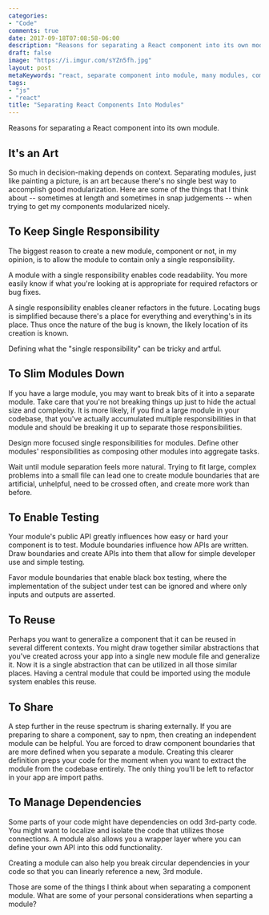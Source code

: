 ```yaml
---
categories:
- "Code"
comments: true
date: 2017-09-18T07:08:58-06:00
description: "Reasons for separating a React component into its own module."
draft: false
image: "https://i.imgur.com/sYZn5fh.jpg"
layout: post
metaKeywords: "react, separate component into module, many modules, component per file"
tags:
- "js"
- "react"
title: "Separating React Components Into Modules"
---
```


Reasons for separating a React component into its own module.

<!--more-->

## It's an Art

So much in decision-making depends on context.  Separating modules, just like painting a picture, is an art because there's no single best way to accomplish good modularization.  Here are some of the things that I think about -- sometimes at length and sometimes in snap judgements -- when trying to get my components modularized nicely.

## To Keep Single Responsibility

The biggest reason to create a new module, component or not, in my opinion, is to allow the module to contain only a single responsibility.  

A module with a single responsibility enables code readability. You more easily know if what you're looking at is appropriate for required refactors or bug fixes.

A single responsibility enables cleaner refactors in the future.  Locating bugs is simplified because there's a place for everything and everything's in its place.  Thus once the nature of the bug is known, the likely location of its creation is known.

Defining what the "single responsibility" can be tricky and artful.

## To Slim Modules Down

If you have a large module, you may want to break bits of it into a separate module.  Take care that you're not breaking things up just to hide the actual size and complexity. It is more likely, if you find a large module in your codebase, that you've actually accumulated multiple responsibilities in that module and should be breaking it up to separate those responsibilities.

Design more focused single responsibilities for modules.  Define other modules' responsibilities as composing other modules into aggregate tasks.

Wait until module separation feels more natural. Trying to fit large, complex problems into a small file can lead one to create module boundaries that are artificial, unhelpful, need to be crossed often, and create more work than before.

## To Enable Testing

Your module's public API greatly influences how easy or hard your component is to test.  Module boundaries influence how APIs are written.  Draw boundaries and create APIs into them that allow for simple developer use and simple testing.

Favor module boundaries that enable black box testing, where the implementation of the subject under test can be ignored and where only inputs and outputs are asserted.

## To Reuse

Perhaps you want to generalize a component that it can be reused in several different contexts.  You might draw together similar abstractions that you've created across your app into a single new module file and generalize it.  Now it is a single abstraction that can be utilized in all those similar places.  Having a central module that could be imported using the module system enables this reuse.

## To Share

A step further in the reuse spectrum is sharing externally.  If you are preparing to share a component, say to npm, then creating an independent module can be helpful.  You are forced to draw component boundaries that are more defined when you separate a module.  Creating this clearer definition preps your code for the moment when you want to extract the module from the codebase entirely.  The only thing you'll be left to refactor in your app are import paths.

## To Manage Dependencies

Some parts of your code might have dependencies on odd 3rd-party code.  You might want to localize and isolate the code that utilizes those connections.  A module also allows you a wrapper layer where you can define your own API into this odd functionality.

Creating a module can also help you break circular dependencies in your code so that you can linearly reference a new, 3rd module.

Those are some of the things I think about when separating a component module.  What are some of your personal considerations when separting a module?
